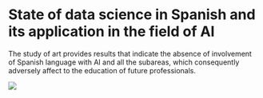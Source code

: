 

# State of data science in Spanish and its application in the field of AI
The study of art provides results that indicate the absence of involvement of Spanish language with AI and all the subareas, which consequently adversely affect to the education of future professionals.
<html>
 <img src="https://assets.pubpub.org/wv8224wj/51613562340719.png"></img>
